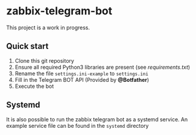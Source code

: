 # zabbix-telegram-bot
This project is a work in progress.

## Quick start
1) Clone this git repository
2) Ensure all required Python3 libraries are present (see *requirements.txt*)
3) Rename the file `settings.ini-example` to `settings.ini`
4) Fill in the Telegram BOT API (Provided by **@Botfather**)
5) Execute the bot

## Systemd
It is also possible to run the zabbix telegram bot as a systemd service.
An example service file can be found in the `systemd` directory